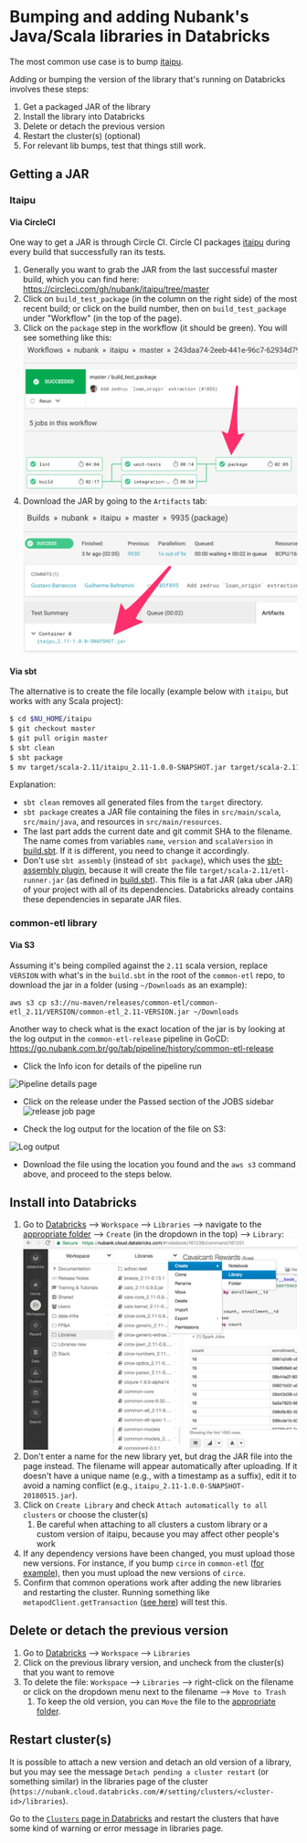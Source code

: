 # Bumping and adding Nubank's Java/Scala libraries in Databricks

The most common use case is to bump [itaipu](https://github.com/nubank/itaipu).

Adding or bumping the version of the library that's running on Databricks
involves these steps:

1. Get a packaged JAR of the library
1. Install the library into Databricks
1. Delete or detach the previous version
1. Restart the cluster(s) (optional)
1. For relevant lib bumps, test that things still work.

## Getting a JAR

### Itaipu

#### Via CircleCI

One way to get a JAR is through Circle CI. Circle CI packages
[itaipu](https://circleci.com/gh/nubank/itaipu/tree/master) during every build that successfully ran
its tests.

1. Generally you want to grab the JAR from the last successful master build, which you can find
here: https://circleci.com/gh/nubank/itaipu/tree/master
1. Click on `build_test_package` (in the column on the right side) of the most recent build; or
click on the build number, then on `build_test_package` under "Workflow" (in the top of the page).
1. Click on the `package` step in the workflow (it should be green). You
will see something like this: ![](../images/circleci_workflow.png)
1. Download the JAR by going to the `Artifacts` tab: ![](../images/circleci_artifacts.png)

#### Via sbt

The alternative is to create the file locally (example below with `itaipu`, but
works with any Scala project):
```bash
$ cd $NU_HOME/itaipu
$ git checkout master
$ git pull origin master
$ sbt clean
$ sbt package
$ mv target/scala-2.11/itaipu_2.11-1.0.0-SNAPSHOT.jar target/scala-2.11/itaipu_2.11-1.0.0-SNAPSHOT-$(date +'%Y%m%d')-$(git rev-parse --short=7 HEAD).jar
```
Explanation:
- `sbt clean` removes all generated files from the `target` directory.
- `sbt package` creates a JAR file containing the files in `src/main/scala`,
`src/main/java`, and resources in `src/main/resources`.
- The last part adds the current date and git commit SHA to the filename. The name comes from variables
`name`, `version` and `scalaVersion`
in [build.sbt](https://github.com/nubank/itaipu/blob/28a63912d5d49b382bd0dcae41eccb4db7b4bb37/build.sbt#L1).
If it is different, you need to change it accordingly.
- Don't use `sbt assembly` (instead of `sbt package`), which uses the
[sbt-assembly plugin](https://github.com/sbt/sbt-assembly), because it will create
the file `target/scala-2.11/etl-runner.jar` (as defined in
[build.sbt](https://github.com/nubank/itaipu/blob/28a63912d5d49b382bd0dcae41eccb4db7b4bb37/build.sbt#L8)).
This file is a fat JAR (aka uber JAR) of your project with all of its dependencies.
Databricks already contains these dependencies in separate JAR files.

### common-etl library

#### Via S3

Assuming it's being compiled against the `2.11` scala version, replace `VERSION` with what's in the `build.sbt` in the root of the `common-etl` repo, to download the jar in a folder (using `~/Downloads` as an example):



```
aws s3 cp s3://nu-maven/releases/common-etl/common-etl_2.11/VERSION/common-etl_2.11-VERSION.jar ~/Downloads
```

Another way to check what is the exact location of the jar is by looking at the log output in the `common-etl-release` pipeline in GoCD: https://go.nubank.com.br/go/tab/pipeline/history/common-etl-release

- Click the Info icon for details of the pipeline run

![Pipeline details page](https://user-images.githubusercontent.com/1674699/53018459-b3cc8b00-3452-11e9-9e2c-45c08123bdd8.png)

- Click on the release under the Passed section of the JOBS sidebar
![release job page](https://user-images.githubusercontent.com/1674699/53018389-854eb000-3452-11e9-8964-930a3884105f.png)

- Check the log output for the location of the file on S3:

![Log output](https://user-images.githubusercontent.com/1674699/53018372-7b2cb180-3452-11e9-91ac-34bf0d80622c.png)

- Download the file using the location you found and the `aws s3` command above, and proceed to the steps below.

## Install into Databricks

1. Go to [Databricks](https://nubank.cloud.databricks.com/) --> `Workspace` --> `Libraries` -->
navigate to the [appropriate folder](libraries.md) --> `Create` (in the dropdown in the top)
--> `Library`: ![](../images/databricks_libraries.png)
1. Don't enter a name for the new library yet, but drag the JAR file into the page instead. The
filename will appear automatically after uploading. If it doesn't have a unique name (e.g., with a
timestamp as a suffix), edit it to avoid a naming conflict (e.g., `itaipu_2.11-1.0.0-SNAPSHOT-20180515.jar`).
1. Click on `Create Library` and check `Attach automatically to all clusters` or choose the cluster(s)
    1. Be careful when attaching to all clusters a custom library or a custom version of itaipu,
because you may affect other people's work
1. If any dependency versions have been changed, you must upload those new versions.
For instance, if you bump `circe` in `common-etl` ([for example](https://github.com/nubank/common-etl/pull/195/files#diff-fdc3abdfd754eeb24090dbd90aeec2ceR36)), then you must upload the new versions of `circe`.
1. Confirm that common operations work after adding the new libraries and restarting the cluster. Running something like `metapodClient.getTransaction` ([see here](https://nubank.cloud.databricks.com/#notebook/422548/command/422549)) will test this.

## Delete or detach the previous version

1. Go to [Databricks](https://nubank.cloud.databricks.com/) --> `Workspace` --> `Libraries`
1. Click on the previous library version, and uncheck from the cluster(s) that you want to remove
1. To delete the file: `Workspace` --> `Libraries` --> right-click on the filename or click on the
dropdown menu next to the filename --> `Move to Trash`
    1. To keep the old version, you can `Move` the file to the [appropriate folder](libraries.md).

## Restart cluster(s)

It is possible to attach a new version and detach an old version of a library, but you may see the
message `Detach pending a cluster restart` (or something similar) in the libraries page of the
cluster (`https://nubank.cloud.databricks.com/#/setting/clusters/<cluster-id>/libraries`).

Go to the [`Clusters` page in Databricks](https://nubank.cloud.databricks.com/#setting/clusters)
and restart the clusters that have some kind of warning or error message in libraries page.
